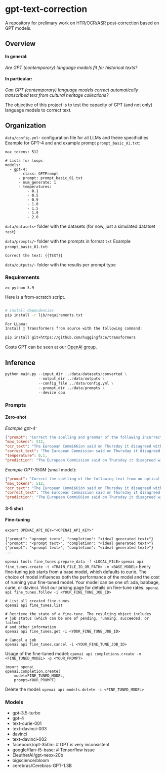 # gpt-text-correction
A repository for prelimary work on HTR/OCR/ASR post-correction based on GPT models.


## Overview
#### In general:
_Are GPT (contemporary) language models fit for historical texts?_

#### In particular:
_Can GPT (contemporary) language models correct automatically transcribed text from cultural heritage collections?_

The objective of this project is to test the capacity of GPT (and not only) language models to correct text.

## Organization

`data/config.yml`- configuration file for all LLMs and theire specificities
Example for GPT-4 and and example prompt `prompt_basic_01.txt`:
```
max_tokens: 512

# Lists for loops
models:
  - gpt-4:
      - class: GPTPrompt
      - prompt: prompt_basic_01.txt
      - num_generate: 1
      - temperatures:
          - 0.1
          - 0.5
          - 0.9
          - 1.0
          - 1.5
          - 1.9
          - 2.0
  ```

`data/datasets`- folder with the datasets (for now, just a simulated datatset `test`)

`data/prompts/`- folder with the prompts in format `txt`
Example `prompt_basic_01.txt`:
```
Correct the text: {{TEXT}}
```

`data/outputs/`- folder with the results per prompt type

### Requirements
`>= python 3.9`

Here is a from-scratch script.
```bash

# install dependencies
pip install -r lib/requirements.txt

For LLama:
Install 🤗 Transformers from source with the following command:

pip install git+https://github.com/huggingface/transformers
```
Costs GPT can be seen at our [OpenAI group](https://platform.openai.com/account/usage).

## Inference

```python
python main.py --input_dir ../data/datasets/converted \
               --output_dir ../data/outputs \
               --config_file ../data/config.yml \
               --prompt_dir ../data/prompts \
               --device cpu
```

### Prompts
#### Zero-shot 

*Example gpt-4:*
```json
{"prompt": "Correct the spelling and grammar of the following incorrect text from on optical character recognition (OCR) applied to a historical document:\n\nIncorrect text: The European Commi66ion said on Thursday it disagreed with German advice to consumers to shun Brifish ss ..ff lamb until scientists determine whether mad cow disease can be transmitted to sheep.\nThe corrected text is:", 
"max_tokens": 512, 
"ocr_text": "The European Commi66ion said on Thursday it disagreed with German advice to consumers to shun Brifish ss ..ff lamb until scientists determine whether mad cow disease can be transmitted to sheep.",
"correct_text": "The European Commission said on Thursday it disagreed with German advice to consumers to shun British lamb until scientists determine whether mad cow disease can be transmitted to sheep.", 
"temperature": 0.1, 
"prediction": "The European Commission said on Thursday it disagreed with German advice to consumers to shun British lamb until scientists determine whether mad cow disease can be transmitted to sheep.", "num_generate": 0}
```
*Example OPT-350M* (small model):
```json
{"prompt": "Correct the spelling of the following text from on optical character recognition (OCR) applied to a historical document:\n\nText: The European Commi66ion said on Thursday it disagreed with German advice to consumers to shun Brifish ss ..ff lamb until scientists determine whether mad cow disease can be transmitted to sheep.\nCorrected text:", 
"max_tokens": 512, 
"ocr_text": "The European Commi66ion said on Thursday it disagreed with German advice to consumers to shun Brifish ss ..ff lamb until scientists determine whether mad cow disease can be transmitted to sheep.",
"correct_text": "The European Commission said on Thursday it disagreed with German advice to consumers to shun British lamb until scientists determine whether mad cow disease can be transmitted to sheep.", 
"prediction": "The European Commi66ion said on Thursday it disagreed with German advice to consumers to shun Brifish ss..ff lamb until scientists determine whether mad cow disease can be transmitted to sheep.\n\nThe new variant has been detected in a flock of 5 sheep in the north of England, although the exact origin of the strain is not known.\n\nAccording to the news service Reuters, officials at the National Health Service (NHS) will conduct a field test of the new variant to be able to determine its potential to spread through livestock.\n\nThere are fears that it is the most lethal type of cow virus known and is likely to be spread through the supply chain between sheep and pigs.\n\nThe new strain is the second in a series of attacks on beef animals since April. The first attack on lamb meat was in March when the strain was first detected in sheep in southern France.\n\nThe new mutation of cow virus caused a severe stomach upset in sheep in the United Kingdom and also caused stomach cancer in sheep in the north of France.</s>", "num_generate": 2}

```

#### 3-5 shot


#### Fine-tuning
`export OPENAI_API_KEY="<OPENAI_API_KEY>"`
```
{"prompt": "<prompt text>", "completion": "<ideal generated text>"}
{"prompt": "<prompt text>", "completion": "<ideal generated text>"}
{"prompt": "<prompt text>", "completion": "<ideal generated text>"}
...
```

`openai tools fine_tunes.prepare_data -f <LOCAL_FILE>`
`openai api fine_tunes.create -t <TRAIN_FILE_ID_OR_PATH> -m <BASE_MODEL>`
Every fine-tuning job starts from a base model, which defaults to curie. The choice of model influences both the performance of the model and the cost of running your fine-tuned model. Your model can be one of: ada, babbage, curie, or davinci. Visit our pricing page for details on fine-tune rates.
`openai api fine_tunes.follow -i <YOUR_FINE_TUNE_JOB_ID>`
```
# List all created fine-tunes
openai api fine_tunes.list

# Retrieve the state of a fine-tune. The resulting object includes
# job status (which can be one of pending, running, succeeded, or failed)
# and other information
openai api fine_tunes.get -i <YOUR_FINE_TUNE_JOB_ID>

# Cancel a job
openai api fine_tunes.cancel -i <YOUR_FINE_TUNE_JOB_ID>
```

Usage of the fine-tuned model:
`openai api completions.create -m <FINE_TUNED_MODEL> -p <YOUR_PROMPT>`
```
import openai
openai.Completion.create(
    model=FINE_TUNED_MODEL,
    prompt=YOUR_PROMPT)
```
Delete the model:
`openai api models.delete -i <FINE_TUNED_MODEL>`
  

### Models
- gpt-3.5-turbo
- gpt-4
- text-curie-001
- text-davinci-003
- davinci
- text-davinci-002
- facebook/opt-350m: # OPT is very inconsistent
- google/flan-t5-base: # Tensorflow issue
- EleutherAI/gpt-neox-20b
- bigscience/bloom
- cerebras/Cerebras-GPT-1.3B


